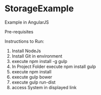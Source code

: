 # StorageExample
Example in AngularJS

Pre-requisites

Instructions to Run:

1. Install NodeJs
2. Install Git in environment
3. execute npm install -g gulp
4. In Project Folder execute npm install gulp
5. execute npm install
6. execute gulp bower
7. execute gulp run-dist
8. access System in displayed link
